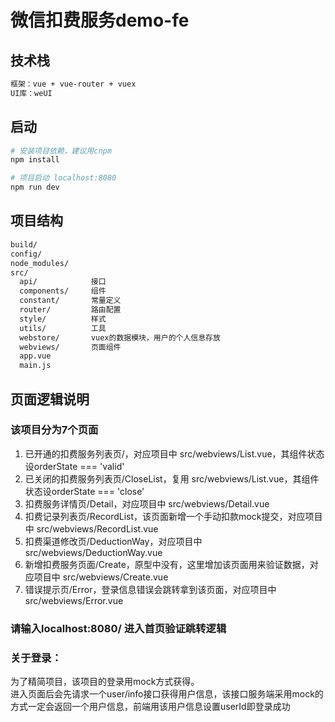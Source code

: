 # 微信扣费服务demo-fe

## 技术栈

``` bash
框架：vue + vue-router + vuex
UI库：weUI
```

## 启动

``` bash
# 安装项目依赖，建议用cnpm
npm install

# 项目启动 localhost:8080
npm run dev
```
## 项目结构

``` bash
build/
config/
node_modules/
src/
  api/            接口
  components/     组件
  constant/       常量定义
  router/         路由配置
  style/          样式
  utils/          工具
  webstore/       vuex的数据模块，用户的个人信息存放
  webviews/       页面组件
  app.vue
  main.js
```

## 页面逻辑说明

### 该项目分为7个页面  
  1. 已开通的扣费服务列表页/，对应项目中 src/webviews/List.vue，其组件状态设orderState === 'valid'  
  2. 已关闭的扣费服务列表页/CloseList，复用 src/webviews/List.vue，其组件状态设orderState === 'close'  
  3. 扣费服务详情页/Detail，对应项目中 src/webviews/Detail.vue  
  4. 扣费记录列表页/RecordList，该页面新增一个手动扣款mock提交，对应项目中 src/webviews/RecordList.vue  
  5. 扣费渠道修改页/DeductionWay，对应项目中 src/webviews/DeductionWay.vue  
  6. 新增扣费服务页面/Create，原型中没有，这里增加该页面用来验证数据，对应项目中 src/webviews/Create.vue  
  7. 错误提示页/Error，登录信息错误会跳转拿到该页面，对应项目中 src/webviews/Error.vue  

### 请输入localhost:8080/ 进入首页验证跳转逻辑

### 关于登录：
  为了精简项目，该项目的登录用mock方式获得。  
  进入页面后会先请求一个user/info接口获得用户信息，该接口服务端采用mock的方式一定会返回一个用户信息，前端用该用户信息设置userId即登录成功


